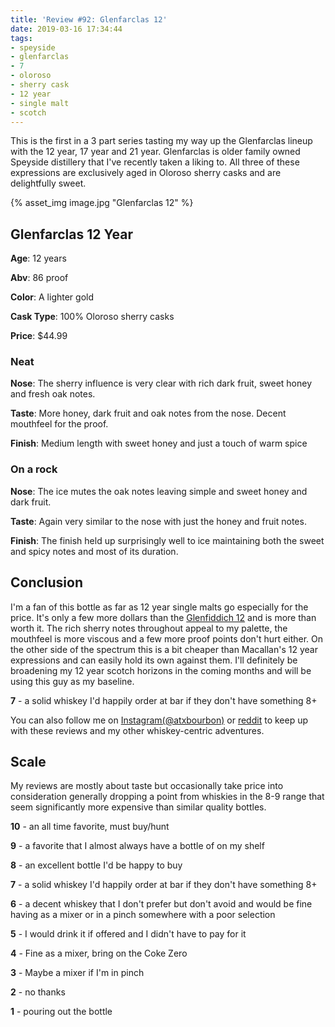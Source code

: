 ```yaml
---
title: 'Review #92: Glenfarclas 12'
date: 2019-03-16 17:34:44
tags:
- speyside
- glenfarclas
- 7 
- oloroso
- sherry cask
- 12 year
- single malt
- scotch
---
```


This is the first in a 3 part series tasting my way up the Glenfarclas lineup with the 12 year, 17 year and 21 year. Glenfarclas is older family owned Speyside distillery that I've recently taken a liking to. All three of these expressions are exclusively aged in Oloroso sherry casks and are delightfully sweet.

{% asset_img image.jpg "Glenfarclas 12" %}

## Glenfarclas 12 Year
**Age**: 12 years

**Abv**: 86 proof

**Color**: A lighter gold 

**Cask Type**: 100% Oloroso sherry casks

**Price**: $44.99

### Neat
**Nose**: The sherry influence is very clear with rich dark fruit, sweet honey and fresh oak notes.

**Taste**: More honey, dark fruit and oak notes from the nose. Decent mouthfeel for the proof.

**Finish**: Medium length with sweet honey and just a touch of warm spice

### On a rock
**Nose**:  The ice mutes the oak notes leaving simple and sweet honey and dark fruit.

**Taste**: Again very similar to the nose with just the honey and fruit notes.

**Finish**: The finish held up surprisingly well to ice maintaining both the sweet and spicy notes and most of its duration.

## Conclusion
I'm a fan of this bottle as far as 12 year single malts go especially for the price. It's only a few more dollars than the [Glenfiddich 12](https://atxbourbon.com/2019/01/30/Review-67-Glenfiddich-12/) and is more than worth it. The rich sherry notes throughout appeal to my palette, the mouthfeel is more viscous and a few more proof points don't hurt either. On the other side of the spectrum this is a bit cheaper than Macallan's 12 year expressions and can easily hold its own against them. I'll definitely be broadening my 12 year scotch horizons in the coming months and will be using this guy as my baseline.

**7** - a solid whiskey I'd happily order at bar if they don't have something 8+

You can also follow me on [Instagram(@atxbourbon)](https://www.instagram.com/atxbourbon/) or [reddit](https://www.reddit.com/r/scottmotorraddrinks/) to keep up with these reviews and my other whiskey-centric adventures.

## Scale
My reviews are mostly about taste but occasionally take price into consideration generally dropping a point from whiskies in the 8-9 range that seem significantly more expensive than similar quality bottles.

**10** - an all time favorite, must buy/hunt

**9** - a favorite that I almost always have a bottle of on my shelf

**8** - an excellent bottle I'd be happy to buy

**7** - a solid whiskey I'd happily order at bar if they don't have something 8+

**6** - a decent whiskey that I don't prefer but don't avoid and would be fine having as a mixer or in a pinch somewhere with a poor selection

**5** - I would drink it if offered and I didn't have to pay for it

**4** - Fine as a mixer, bring on the Coke Zero

**3** - Maybe a mixer if I'm in  pinch

**2** - no thanks

**1** - pouring out the bottle  